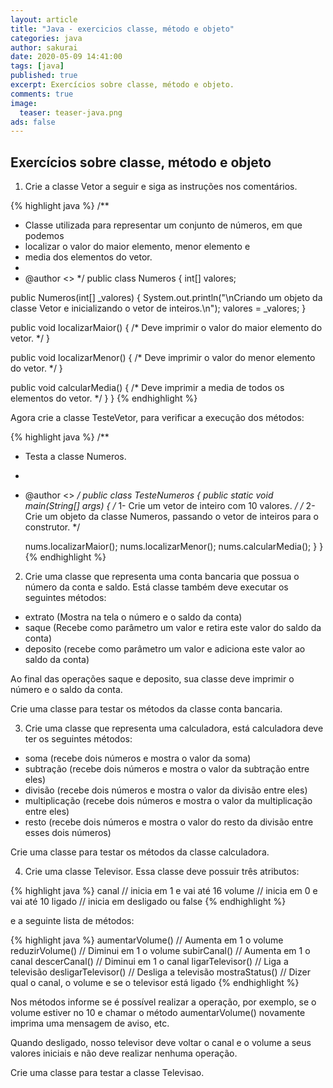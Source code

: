 ```yaml
---
layout: article
title: "Java - exercicios classe, método e objeto"
categories: java
author: sakurai
date: 2020-05-09 14:41:00
tags: [java]
published: true
excerpt: Exercícios sobre classe, método e objeto.
comments: true
image:
  teaser: teaser-java.png
ads: false
---
```


## Exercícios sobre classe, método e objeto

1. Crie a classe Vetor a seguir e siga as instruções nos comentários.

{% highlight java %}
/**
 * Classe utilizada para representar um conjunto de números, em que podemos
 * localizar o valor do maior elemento, menor elemento e
 * media dos elementos do vetor.
 *
 * @author <<Nome>>
 */
public class Numeros {
  int[] valores;

  public Numeros(int[] _valores) {
    System.out.println("\nCriando um objeto da classe Vetor e inicializando o vetor de inteiros.\n");
    valores = _valores;
  }

  public void localizarMaior() {
    /* Deve imprimir o valor do maior elemento do vetor. */
  }

  public void localizarMenor() {
    /* Deve imprimir o valor do menor elemento do vetor. */
  }

  public void calcularMedia() {
    /* Deve imprimir a media de todos os elementos do vetor. */
  }
}
{% endhighlight %}

Agora crie a classe TesteVetor, para verificar a execução dos métodos:

{% highlight java %}
/**
 * Testa a classe Numeros.
 *
 * @author <<Nome>>
 */
public class TesteNumeros {
  public static void main(String[] args) {
    /* 1- Crie um vetor de inteiro com 10 valores. */
    /* 2- Crie um objeto da classe Numeros, passando o vetor de inteiros para o construtor. */

    nums.localizarMaior();
    nums.localizarMenor();
    nums.calcularMedia();
  }
}
{% endhighlight %}

2. Crie uma classe que representa uma conta bancaria que possua o número da conta e saldo. Está classe também deve executar os seguintes métodos:
- extrato (Mostra na tela o número e o saldo da conta)
- saque (Recebe como parâmetro um valor e retira este valor do saldo da conta)
- deposito (recebe como parâmetro um valor e adiciona este valor ao saldo da conta)

Ao final das operações saque e deposito, sua classe deve imprimir o número e o saldo da conta.

Crie uma classe para testar os métodos da classe conta bancaria.


3. Crie uma classe que representa uma calculadora, está calculadora deve ter os seguintes métodos:
- soma (recebe dois números e mostra o valor da soma)
- subtração (recebe dois números e mostra o valor da subtração entre eles)
- divisão (recebe dois números e mostra o valor da divisão entre eles)
- multiplicação (recebe dois números e mostra o valor da multiplicação entre eles)
- resto (recebe dois números e mostra o valor do resto da divisão entre esses dois números)

Crie uma classe para testar os métodos da classe calculadora.


4. Crie uma classe Televisor. Essa classe deve possuir três atributos:

{% highlight java %}
canal  // inicia em 1 e vai até 16
volume // inicia em 0 e vai até 10
ligado // inicia em desligado ou false
{% endhighlight %}

e a seguinte lista de métodos:

{% highlight java %}
aumentarVolume()	// Aumenta em 1 o volume
reduzirVolume()		// Diminui em 1 o volume
subirCanal()		// Aumenta em 1 o canal
descerCanal()		// Diminui em 1 o canal
ligarTelevisor()	// Liga a televisão
desligarTelevisor()	// Desliga a televisão
mostraStatus() 		// Dizer qual o canal, o volume e se o televisor está ligado
{% endhighlight %}

Nos métodos informe se é possível realizar a operação, por exemplo, se o volume estiver no 10 e chamar o método aumentarVolume() novamente imprima uma mensagem de aviso, etc.

Quando desligado, nosso televisor deve voltar o canal e o volume a seus valores iniciais e não deve realizar nenhuma operação.

Crie uma classe para testar a classe Televisao.